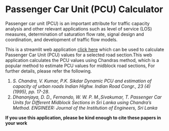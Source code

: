 # Passenger Car Unit (PCU) Calculator 

Passenger car unit (PCU) is an important attribute for traffic capacity analysis and other relevant applications such as level of service (LOS) measures, determination of saturation flow rate, signal design and coordination, and development of traffic flow models.

This is a streamlit web application [click here](https://share.streamlit.io/dineth33/pcu-calculator/main/app.py) which can be used to calculate Passenger Car Unit (PCU) values for a selected road section.This web application calculates the PCU values using Chandras method, which is a popular method to estimate PCU values for midblock road sections, For further details, please refer the following. 

1. *S. Chandra, V. Kumar, P.K. Sikdar Dynamic PCU and estimation of capacity of urban roads Indian Highw. Indian Road Congr., 23 (4) (1995), pp. 17-28*.
2. *Dhananjaya, D. D., Fernando, W. W. P. M.,Sivakumar, T. Passenger Car Units for Different Midblock Sections in Sri Lanka using Chandra’s Method. ENGINEER: Journal of the Institution of Engineers, Sri Lanka*

**If you use this application, please be kind enough to cite these papers in your work**

